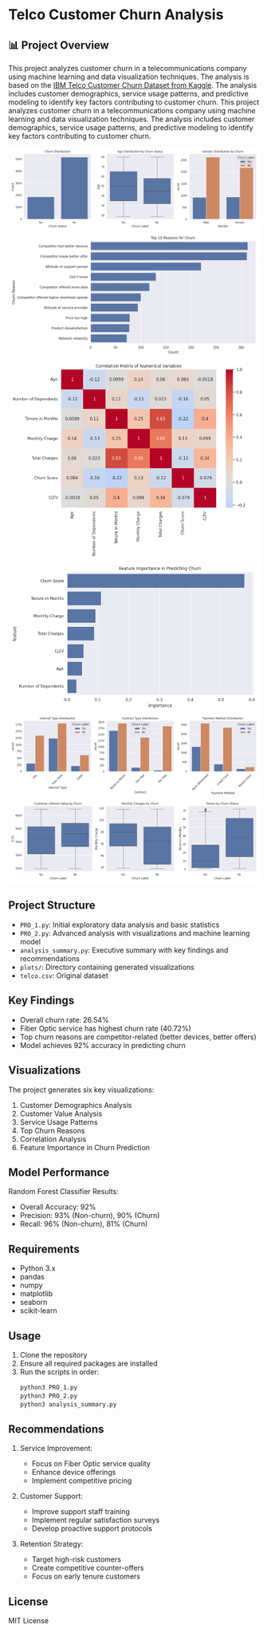 # Telco Customer Churn Analysis


## 📊 Project Overview
This project analyzes customer churn in a telecommunications company using machine learning and data visualization techniques. The analysis is based on the [IBM Telco Customer Churn Dataset from Kaggle](https://www.kaggle.com/datasets/yeanzc/telco-customer-churn-ibm-dataset). The analysis includes customer demographics, service usage patterns, and predictive modeling to identify key factors contributing to customer churn.
This project analyzes customer churn in a telecommunications company using machine learning and data visualization techniques. The analysis includes customer demographics, service usage patterns, and predictive modeling to identify key factors contributing to customer churn.

![Demographics](plots/churn_demographics.png)
![Reasons](plots/churn_reasons.png) 
![Correlation Matrix](plots/correlation_matrix.png) 
![Feature Importance](plots/feature_importance.png) 
![Service Analysis](plots/service_analysis.png) 
![Value Analysis](plots/value_analysis.png)



## Project Structure
- `PRO_1.py`: Initial exploratory data analysis and basic statistics
- `PRO_2.py`: Advanced analysis with visualizations and machine learning model
- `analysis_summary.py`: Executive summary with key findings and recommendations
- `plots/`: Directory containing generated visualizations
- `telco.csv`: Original dataset

## Key Findings
- Overall churn rate: 26.54%
- Fiber Optic service has highest churn rate (40.72%)
- Top churn reasons are competitor-related (better devices, better offers)
- Model achieves 92% accuracy in predicting churn

## Visualizations
The project generates six key visualizations:
1. Customer Demographics Analysis
2. Customer Value Analysis
3. Service Usage Patterns
4. Top Churn Reasons
5. Correlation Analysis
6. Feature Importance in Churn Prediction

## Model Performance
Random Forest Classifier Results:
- Overall Accuracy: 92%
- Precision: 93% (Non-churn), 90% (Churn)
- Recall: 96% (Non-churn), 81% (Churn)

## Requirements
- Python 3.x
- pandas
- numpy
- matplotlib
- seaborn
- scikit-learn

## Usage
1. Clone the repository
2. Ensure all required packages are installed
3. Run the scripts in order:
   ```bash
   python3 PRO_1.py
   python3 PRO_2.py
   python3 analysis_summary.py
   ```

## Recommendations
1. Service Improvement:
   - Focus on Fiber Optic service quality
   - Enhance device offerings
   - Implement competitive pricing

2. Customer Support:
   - Improve support staff training
   - Implement regular satisfaction surveys
   - Develop proactive support protocols

3. Retention Strategy:
   - Target high-risk customers
   - Create competitive counter-offers
   - Focus on early tenure customers

## License
MIT License
